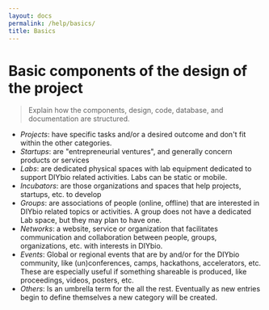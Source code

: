 ```yaml
---
layout: docs
permalink: /help/basics/
title: Basics
---
```


# Basic components of the design of the project
> Explain how the components, design, code, database, and documentation are structured.

- *Projects*: have specific tasks and/or a desired outcome and don't fit within the other categories.
- *Startups*: are "entrepreneurial ventures", and generally concern products or services
- *Labs*: are dedicated physical spaces with lab equipment dedicated to support DIYbio related activities. Labs can be static or mobile.
- *Incubators*: are those organizations and spaces that help projects, startups, etc. to develop
- *Groups*: are associations of people (online, offline) that are interested in DIYbio related topics or activities. A group does not have a dedicated Lab space, but they may plan to have one.
- *Networks*: a website, service or organization that facilitates communication and collaboration between people, groups, organizations, etc. with interests in DIYbio.
- *Events*: Global or regional events that are by and/or for the DIYbio community, like (un)conferences, camps, hackathons, accelerators, etc. These are especially useful if something shareable is produced, like proceedings, videos, posters, etc.
- *Others*: Is an umbrella term for the all the rest. Eventually as new entries begin to define themselves a new category will be created.
